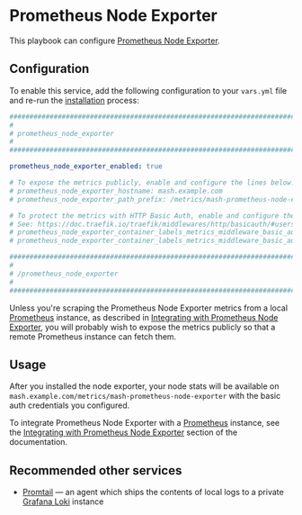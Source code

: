 <!--
SPDX-FileCopyrightText: 2023 Nikita Chernyi
SPDX-FileCopyrightText: 2023 - 2024 Slavi Pantaleev

SPDX-License-Identifier: AGPL-3.0-or-later
-->

# Prometheus Node Exporter

This playbook can configure [Prometheus Node Exporter](https://github.com/prometheus/node_exporter).


## Configuration

To enable this service, add the following configuration to your `vars.yml` file and re-run the [installation](../installing.md) process:

```yaml
########################################################################
#                                                                      #
# prometheus_node_exporter                                             #
#                                                                      #
########################################################################

prometheus_node_exporter_enabled: true

# To expose the metrics publicly, enable and configure the lines below:
# prometheus_node_exporter_hostname: mash.example.com
# prometheus_node_exporter_path_prefix: /metrics/mash-prometheus-node-exporter

# To protect the metrics with HTTP Basic Auth, enable and configure the lines below.
# See: https://doc.traefik.io/traefik/middlewares/http/basicauth/#users
# prometheus_node_exporter_container_labels_metrics_middleware_basic_auth_enabled: true
# prometheus_node_exporter_container_labels_metrics_middleware_basic_auth_users: ''

########################################################################
#                                                                      #
# /prometheus_node_exporter                                            #
#                                                                      #
########################################################################
```

Unless you're scraping the Prometheus Node Exporter metrics from a local [Prometheus](prometheus.md) instance, as described in [Integrating with Prometheus Node Exporter](prometheus.md#integrating-with-prometheus-node-exporter), you will probably wish to expose the metrics publicly so that a remote Prometheus instance can fetch them.

## Usage

After you installed the node exporter, your node stats will be available on `mash.example.com/metrics/mash-prometheus-node-exporter` with the basic auth credentials you configured.

To integrate Prometheus Node Exporter with a [Prometheus](prometheus.md) instance, see the [Integrating with Prometheus Node Exporter](prometheus.md#integrating-with-prometheus-node-exporter) section of the documentation.


## Recommended other services

- [Promtail](promtail.md) — an agent which ships the contents of local logs to a private [Grafana Loki](grafana-loki.md) instance
